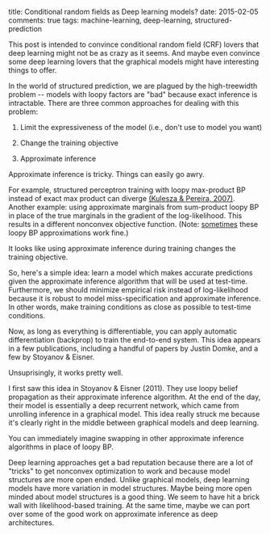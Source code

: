 title: Conditional random fields as Deep learning models?
date: 2015-02-05
comments: true
tags: machine-learning, deep-learning, structured-prediction

This post is intended to convince conditional random field (CRF) lovers that
deep learning might not be as crazy as it seems. And maybe even convince some
deep learning lovers that the graphical models might have interesting things to
offer.

In the world of structured prediction, we are plagued by the high-treewidth
problem -- models with loopy factors are "bad" because exact inference is
intractable. There are three common approaches for dealing with this problem:

1. Limit the expressiveness of the model (i.e., don't use to model you want)

2. Change the training objective

3. Approximate inference

Approximate inference is tricky. Things can easily go awry.

For example, structured perceptron training with loopy max-product BP instead of
exact max product can diverge
[(Kulesza & Pereira, 2007)](http://papers.nips.cc/paper/3162-structured-learning-with-approximate-inference.pdf). Another
example: using approximate marginals from sum-product loopy BP in place of the
true marginals in the gradient of the log-likelihood. This results in a
different nonconvex objective function. (Note:
[sometimes](http://aclweb.org/anthology/C/C12/C12-1122.pdf) these loopy BP
approximations work fine.)

It looks like using approximate inference during training changes the training
objective.

So, here's a simple idea: learn a model which makes accurate predictions given
the approximate inference algorithm that will be used at test-time. Furthermore,
we should minimize empirical risk instead of log-likelihood because it is robust
to model miss-specification and approximate inference. In other words, make
training conditions as close as possible to test-time conditions.

Now, as long as everything is differentiable, you can apply automatic
differentiation (backprop) to train the end-to-end system. This idea appears in
a few publications, including a handful of papers by Justin Domke, and a few by
Stoyanov & Eisner.

Unsuprisingly, it works pretty well.

I first saw this idea in Stoyanov & Eisner (2011). They use loopy belief
propagation as their approximate inference algorithm. At the end of the day,
their model is essentially a deep recurrent network, which came from unrolling
inference in a graphical model. This idea really struck me because it's clearly
right in the middle between graphical models and deep learning.

You can immediately imagine swapping in other approximate inference algorithms
in place of loopy BP.

Deep learning approaches get a bad reputation because there are a lot of
"tricks" to get nonconvex optimization to work and because model structures are
more open ended. Unlike graphical models, deep learning models have more
variation in model structures. Maybe being more open minded about model
structures is a good thing. We seem to have hit a brick wall with
likelihood-based training. At the same time, maybe we can port over some of the
good work on approximate inference as deep architectures.
